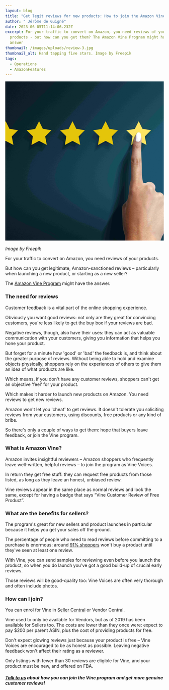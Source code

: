 ```yaml
---
layout: blog
title: "Get legit reviews for new products: How to join the Amazon Vine Program"
author: " Jérôme de Guigné"
date: 2023-06-05T11:14:06.232Z
excerpt: For your traffic to convert on Amazon, you need reviews of your
  products - but how can you get them? The Amazon Vine Program might have the
  answer
thumbnail: /images/uploads/review-3.jpg
thumbnail_alt: Hand tapping five stars. Image by Freepik
tags:
  - Operations
  - AmazonFeatures
---
```

<!--StartFragment-->

![Image by Freepik](/images/uploads/review-3.jpg "Image by Freepik")

*I﻿mage by Freepik*

For your traffic to convert on Amazon, you need reviews of your products.

But how can you get legitimate, Amazon-sanctioned reviews – particularly when launching a new product, or starting as a new seller?

The [Amazon Vine Program](https://www.amazon.co.uk/vine/about) might have the answer.

### The need for reviews

Customer feedback is a vital part of the online shopping experience.

Obviously you want good reviews: not only are they great for convincing customers, you're less likely to get the buy box if your reviews are bad.

Negative reviews, though, also have their uses: they can act as valuable communication with your customers, giving you information that helps you hone your product.

But forget for a minute how 'good' or 'bad' the feedback is, and think about the greater purpose of reviews. Without being able to hold and examine objects physically, shoppers rely on the experiences of others to give them an idea of what products are like.

Which means, if you don't have any customer reviews, shoppers can't get an objective 'feel' for your product.

Which makes it harder to launch new products on Amazon. You need reviews to get new reviews.

Amazon won't let you 'cheat' to get reviews. It doesn't tolerate you soliciting reviews from your customers, using discounts, free products or any kind of bribe.

So there's only a couple of ways to get them: hope that buyers leave feedback, or join the Vine program.

### What is Amazon Vine?

Amazon invites insightful reviewers – Amazon shoppers who frequently leave well-written, helpful reviews – to join the program as Vine Voices.

In return they get free stuff: they can request free products from those listed, as long as they leave an honest, unbiased review.

Vine reviews appear in the same place as normal reviews and look the same, except for having a badge that says “Vine Customer Review of Free Product”.

### What are the benefits for sellers?

The program's great for new sellers and product launches in particular because it helps you get your sales off the ground.

The percentage of people who need to read reviews before committing to a purchase is enormous: around [91% shoppers](https://www.statista.com/statistics/1020836/share-of-shoppers-reading-reviews-before-purchase/#:~:text=In%202021%2C%20nearly%2070%20percent,reading%20customer%20reviews%20before%20buying.) won't buy a product until they've seen at least one review.

With Vine, you can send samples for reviewing even before you launch the product, so when you do launch you've got a good build-up of crucial early reviews.

Those reviews will be good-quality too: Vine Voices are often very thorough and often include photos.

### How can I join?

You can enrol for Vine in [Seller Central](https://sellercentral.amazon.com/ap/signin?clientContext=133-5247760-9769123&openid.return_to=https%3A%2F%2Fsellercentral.amazon.com%2Fhelp%2Fhub%2Freference%2FG4GZ9J4UZ35VEH6G&openid.identity=http%3A%2F%2Fspecs.openid.net%2Fauth%2F2.0%2Fidentifier_select&openid.assoc_handle=sc_na_amazon_v2&openid.mode=checkid_setup&openid.claimed_id=http%3A%2F%2Fspecs.openid.net%2Fauth%2F2.0%2Fidentifier_select&openid.ns=http%3A%2F%2Fspecs.openid.net%2Fauth%2F2.0&mons_redirect=sign_in&ssoResponse=eyJ6aXAiOiJERUYiLCJlbmMiOiJBMjU2R0NNIiwiYWxnIjoiQTI1NktXIn0.Eq-p5NkmlML_izJ1B1MTeaw3wgd4nISRIE2r8eBqU5ALCwkQ3CTunw.Xs3e2ZMo52QMSrxI.NrVrP-08DvBWzRy3A7O5BfG3evstqxHmlIVFFy1k8PQV3gsquj8GwGCO2-Il_zb5hSHnwIcOjdzBjRY9PBh2_XDsqXY8n0EP3Z9A1spVs3izL7lwISLfDZEghWbLKn9phM36BlJFpGtD6L2_x_jr51d9iRRaevRPblCpV6HQnGmdvsu9VpRDziqpwlTlXF98xJwiB0ufGg.MMvDRMBS-STstZUGt89U3w) or Vendor Central.

Vine used to only be available for Vendors, but as of 2019 has been available for Sellers too. The costs are lower than they once were: expect to pay $200 per parent ASIN, plus the cost of providing products for free.

Don't expect glowing reviews just because your product is free – Vine Voices are encouraged to be as honest as possible. Leaving negative feedback won't affect their rating as a reviewer.

Only listings with fewer than 30 reviews are eligible for Vine, and your product must be new, and offered on FBA.

##### [Talk to us](https://e-comas.com/contact.html) about how you can join the Vine program and get more genuine customer reviews!

<!--EndFragment-->